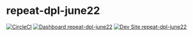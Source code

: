 # repeat-dpl-june22

[![CircleCI](https://circleci.com/gh/Taoti/repeat-dpl-june22.svg?style=shield)](https://circleci.com/gh/Taoti/repeat-dpl-june22)
[![Dashboard repeat-dpl-june22](https://img.shields.io/badge/dashboard-repeat_dpl_june22-yellow.svg)](https://dashboard.pantheon.io/sites/22347c92-8180-4443-aafc-c94744f85c5a#dev/code)
[![Dev Site repeat-dpl-june22](https://img.shields.io/badge/site-repeat_dpl_june22-blue.svg)](http://dev-repeat-dpl-june22.pantheonsite.io/)